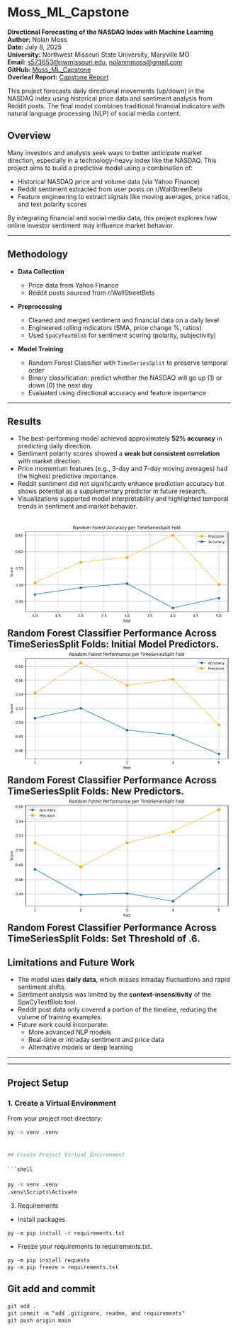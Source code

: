 # Moss_ML_Capstone

**Directional Forecasting of the NASDAQ Index with Machine Learning**  
**Author:** Nolan Moss  
**Date:** July 8, 2025  
**University:** Northwest Missouri State University, Maryville MO  
**Email:** s573653@nwmissouri.edu, nolanmmoss@gmail.com  
**GitHub:** [Moss_ML_Capstone](https://github.com/Crusoe22/Moss_ML_Capstone)  
**Overleaf Report:** [Capstone Report](https://www.overleaf.com/read/jcwythzsmyxw#6fd6b9)

This project forecasts daily directional movements (up/down) in the NASDAQ index using historical price data and sentiment analysis from Reddit posts. The final model combines traditional financial indicators with natural language processing (NLP) of social media content.


## Overview

Many investors and analysts seek ways to better anticipate market direction, especially in a technology-heavy index like the NASDAQ. This project aims to build a predictive model using a combination of:

- Historical NASDAQ price and volume data (via Yahoo Finance)
- Reddit sentiment extracted from user posts on r/WallStreetBets
- Feature engineering to extract signals like moving averages, price ratios, and text polarity scores

By integrating financial and social media data, this project explores how online investor sentiment may influence market behavior.

---

## Methodology

- **Data Collection**  
  - Price data from Yahoo Finance  
  - Reddit posts sourced from r/WallStreetBets

- **Preprocessing**  
  - Cleaned and merged sentiment and financial data on a daily level  
  - Engineered rolling indicators (SMA, price change %, ratios)  
  - Used `SpaCyTextBlob` for sentiment scoring (polarity, subjectivity)

- **Model Training**  
  - Random Forest Classifier with `TimeSeriesSplit` to preserve temporal order  
  - Binary classification: predict whether the NASDAQ will go up (1) or down (0) the next day  
  - Evaluated using directional accuracy and feature importance

---

## Results

- The best-performing model achieved approximately **52% accuracy** in predicting daily direction.
- Sentiment polarity scores showed a **weak but consistent correlation** with market direction.
- Price momentum features (e.g., 3-day and 7-day moving averages) had the highest predictive importance.
- Reddit sentiment did not significantly enhance prediction accuracy but shows potential as a supplementary predictor in future research.
- Visualizations supported model interpretability and highlighted temporal trends in sentiment and market behavior.

![App Screenshot](TimeSeriesSplit_1.png)
Random Forest Classifier Performance Across TimeSeriesSplit Folds: Initial Model Predictors.
![App Screenshot](TimeSeriesSplit_2.png)
Random Forest Classifier Performance Across TimeSeriesSplit Folds: New
Predictors.
![App 2 ](TimeSeriesSplit_3.png)
 Random Forest Classifier Performance Across TimeSeriesSplit Folds: Set
Threshold of .6.
---

## Limitations and Future Work

- The model uses **daily data**, which misses intraday fluctuations and rapid sentiment shifts.
- Sentiment analysis was limited by the **context-insensitivity** of the SpaCyTextBlob tool.
- Reddit post data only covered a portion of the timeline, reducing the volume of training examples.
- Future work could incorporate:
  - More advanced NLP models 
  - Real-time or intraday sentiment and price data
  - Alternative models or deep learning

---
---

## Project Setup
### 1. **Create a Virtual Environment**  
From your project root directory:

```bash
py -m venv .venv


## Create Project Virtual Environment

```shell

py -m venv .venv
.venv\Scripts\Activate

```
3. Requirements
- Install packages 
```console
py -m pip install -r requirements.txt
```
- Freeze your requirements to requirements.txt. 
```console
py -m pip install requests
py -m pip freeze > requirements.txt
```

## Git add and commit 

```shell
git add .
git commit -m "add .gitignore, readme, and requirements"
git push origin main
```





